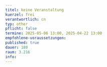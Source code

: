 ```yaml
---
titel: keine Veranstaltung 
kuerzel: frei
verantwortlich: cn
typ: other
pflicht: false
termine: 2025-05-06 13:00, 2025-04-22 13:00
empfohlene-voraussetzungen: 
published: true
dauer: 180
raum: 3.216
info: 
---
```

